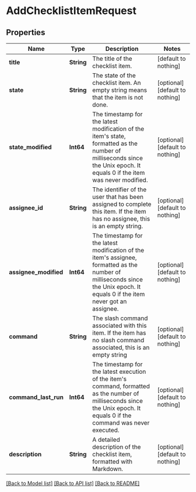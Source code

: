 # AddChecklistItemRequest


## Properties
Name | Type | Description | Notes
------------ | ------------- | ------------- | -------------
**title** | **String** | The title of the checklist item. | [default to nothing]
**state** | **String** | The state of the checklist item. An empty string means that the item is not done. | [optional] [default to nothing]
**state_modified** | **Int64** | The timestamp for the latest modification of the item&#39;s state, formatted as the number of milliseconds since the Unix epoch. It equals 0 if the item was never modified. | [optional] [default to nothing]
**assignee_id** | **String** | The identifier of the user that has been assigned to complete this item. If the item has no assignee, this is an empty string. | [optional] [default to nothing]
**assignee_modified** | **Int64** | The timestamp for the latest modification of the item&#39;s assignee, formatted as the number of milliseconds since the Unix epoch. It equals 0 if the item never got an assignee. | [optional] [default to nothing]
**command** | **String** | The slash command associated with this item. If the item has no slash command associated, this is an empty string | [optional] [default to nothing]
**command_last_run** | **Int64** | The timestamp for the latest execution of the item&#39;s command, formatted as the number of milliseconds since the Unix epoch. It equals 0 if the command was never executed. | [optional] [default to nothing]
**description** | **String** | A detailed description of the checklist item, formatted with Markdown. | [optional] [default to nothing]


[[Back to Model list]](../README.md#models) [[Back to API list]](../README.md#api-endpoints) [[Back to README]](../README.md)


